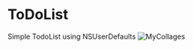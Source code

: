 # ToDoList
Simple TodoList using NSUserDefaults
![MyCollages](https://user-images.githubusercontent.com/88098218/149636092-6922bce2-eb68-4ce9-9c0b-50f5d7b729c9.jpg)
